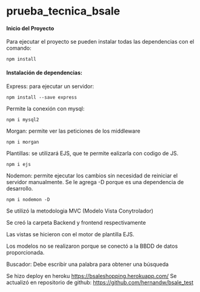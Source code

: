 # prueba_tecnica_bsale

#### Inicio del Proyecto

Para ejecutar el proyecto se pueden instalar todas las dependencias con el comando:

```
npm install
```

#### Instalación de dependencias:

Express: para ejecutar un servidor:

```
npm install --save express
```

Permite la conexión con mysql:

```
npm i mysql2
```



Morgan: permite ver las peticiones de los middleware
```
npm i morgan
```

Plantillas: se utilizará EJS, que te permite ealizarla con codigo de JS.

```
npm i ejs
```

Nodemon: permite ejecutar los cambios sin necesidad de reiniciar el servidor manualmente. Se le agrega -D porque es una dependencia de desarrollo.

```
npm i nodemon -D
```

Se utilizó la metodologia MVC (Modelo Vista Conytrolador)

Se creó la carpeta Backend y frontend respectivamente

Las vistas se hicieron con el motor de plantilla EJS.

Los modelos no se realizaron porque se conectó  a la BBDD de datos proporcionada.

Buscador: Debe escribir una palabra para obtener una búsqueda



Se hizo deploy en heroku https://bsaleshopping.herokuapp.com/
Se actualizó en repositorio de github: https://github.com/hernandw/bsale_test